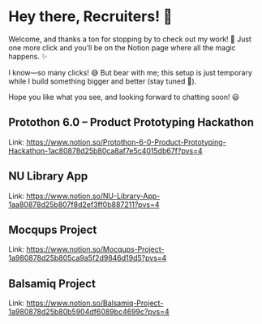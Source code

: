 # Hey there, Recruiters! 👋
Welcome, and thanks a ton for stopping by to check out my work! 🚀 Just one more click and you’ll be on the Notion page where all the magic happens. ✨

I know—so many clicks! 😅 But bear with me; this setup is just temporary while I build something bigger and better (stay tuned 👀).

Hope you like what you see, and looking forward to chatting soon! 😃


## Protothon 6.0 – Product Prototyping Hackathon
Link: https://www.notion.so/Protothon-6-0-Product-Prototyping-Hackathon-1ac80878d25b80ca8af7e5c4015db67f?pvs=4

## NU Library App
Link: https://www.notion.so/NU-Library-App-1aa80878d25b807f8d2ef3ff0b887211?pvs=4

## Mocqups Project
Link: https://www.notion.so/Mocqups-Project-1a980878d25b805ca9a5f2d9846d19d5?pvs=4

## Balsamiq Project
Link: https://www.notion.so/Balsamiq-Project-1a980878d25b80b5904df6089bc4699c?pvs=4
